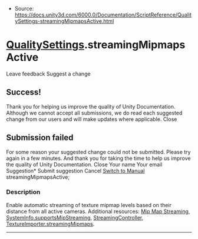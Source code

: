 * Source: https://docs.unity3d.com/6000.0/Documentation/ScriptReference/QualitySettings-streamingMipmapsActive.html

#  [QualitySettings](https://docs.unity3d.com/6000.0/Documentation/ScriptReference/QualitySettings.html).streamingMipmapsActive
Leave feedback
Suggest a change
## Success!
Thank you for helping us improve the quality of Unity Documentation. Although we cannot accept all submissions, we do read each suggested change from our users and will make updates where applicable.
Close
## Submission failed
For some reason your suggested change could not be submitted. Please <a>try again</a> in a few minutes. And thank you for taking the time to help us improve the quality of Unity Documentation.
Close
Your name Your email Suggestion* Submit suggestion
Cancel
[Switch to Manual](https://docs.unity3d.com/6000.0/Documentation/Manual/class-QualitySettings.html "Go to QualitySettings Component in the Manual")
streamingMipmapsActive; 
### Description
Enable automatic streaming of texture mipmap levels based on their distance from all active cameras.
Additional resources: [Mip Map Streaming](https://docs.unity3d.com/6000.0/Documentation/Manual/TextureStreaming.html), [SystemInfo.supportsMipStreaming](https://docs.unity3d.com/6000.0/Documentation/ScriptReference/SystemInfo-supportsMipStreaming.html), [StreamingController](https://docs.unity3d.com/6000.0/Documentation/ScriptReference/StreamingController.html), [TextureImporter.streamingMipmaps](https://docs.unity3d.com/6000.0/Documentation/ScriptReference/TextureImporter-streamingMipmaps.html).
* * *
